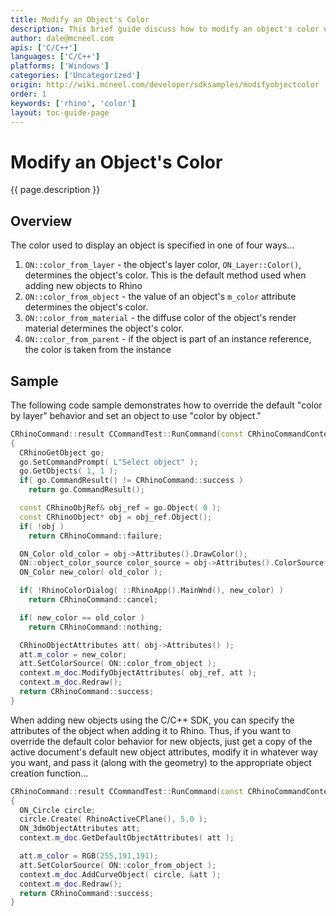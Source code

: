 ```yaml
---
title: Modify an Object's Color
description: This brief guide discuss how to modify an object's color using C/C++.
author: dale@mcneel.com
apis: ['C/C++']
languages: ['C/C++']
platforms: ['Windows']
categories: ['Uncategorized']
origin: http://wiki.mcneel.com/developer/sdksamples/modifyobjectcolor
order: 1
keywords: ['rhino', 'color']
layout: toc-guide-page
---
```


# Modify an Object's Color

{{ page.description }}

## Overview

The color used to display an object is specified in one of four ways...

1. `ON::color_from_layer` - the object's layer color, `ON_Layer::Color()`, determines the object's color.  This is the default method used when adding new objects to Rhino
1. `ON::color_from_object` - the value of an object's `m_color` attribute determines the object's color.
1. `ON::color_from_material` - the diffuse color of the object's render material determines the object's color.
1. `ON::color_from_parent` - if the object is part of an instance reference, the color is taken from the instance

## Sample

The following code sample demonstrates how to override the default "color by layer" behavior and set an object to use "color by object."

```cpp
CRhinoCommand::result CCommandTest::RunCommand(const CRhinoCommandContext& context)
{
  CRhinoGetObject go;
  go.SetCommandPrompt( L"Select object" );
  go.GetObjects( 1, 1 );
  if( go.CommandResult() != CRhinoCommand::success )
    return go.CommandResult();

  const CRhinoObjRef& obj_ref = go.Object( 0 );
  const CRhinoObject* obj = obj_ref.Object();
  if( !obj )
    return CRhinoCommand::failure;

  ON_Color old_color = obj->Attributes().DrawColor();
  ON::object_color_source color_source = obj->Attributes().ColorSource();
  ON_Color new_color( old_color );

  if( !RhinoColorDialog( ::RhinoApp().MainWnd(), new_color) )
    return CRhinoCommand::cancel;

  if( new_color == old_color )
    return CRhinoCommand::nothing;

  CRhinoObjectAttributes att( obj->Attributes() );
  att.m_color = new_color;
  att.SetColorSource( ON::color_from_object );
  context.m_doc.ModifyObjectAttributes( obj_ref, att );
  context.m_doc.Redraw();
  return CRhinoCommand::success;
}
```

When adding new objects using the C/C++ SDK, you can specify the attributes of the object when adding it to Rhino.  Thus, if you want to override the default color behavior for new objects, just get a copy of the active document's default new object attributes, modify it in whatever way you want, and pass it (along with the geometry) to the appropriate object creation function...

```cpp
CRhinoCommand::result CCommandTest::RunCommand(const CRhinoCommandContext& context)
{
  ON_Circle circle;
  circle.Create( RhinoActiveCPlane(), 5.0 );
  ON_3dmObjectAttributes att;
  context.m_doc.GetDefaultObjectAttributes( att );

  att.m_color = RGB(255,191,191);
  att.SetColorSource( ON::color_from_object );
  context.m_doc.AddCurveObject( circle, &att );
  context.m_doc.Redraw();
  return CRhinoCommand::success;
}
```
